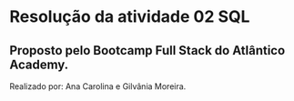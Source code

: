 # Resolução da atividade 02 SQL 

## Proposto pelo Bootcamp Full Stack do Atlântico Academy.

Realizado por:
Ana Carolina e Gilvânia Moreira.
